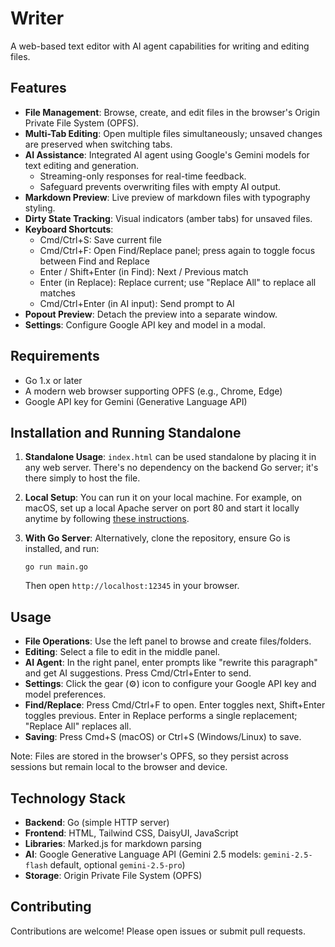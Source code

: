 # Writer

A web-based text editor with AI agent capabilities for writing and editing files.

## Features

- **File Management**: Browse, create, and edit files in the browser's Origin Private File System (OPFS).
- **Multi-Tab Editing**: Open multiple files simultaneously; unsaved changes are preserved when switching tabs.
- **AI Assistance**: Integrated AI agent using Google's Gemini models for text editing and generation.
  - Streaming-only responses for real-time feedback.
  - Safeguard prevents overwriting files with empty AI output.
- **Markdown Preview**: Live preview of markdown files with typography styling.
- **Dirty State Tracking**: Visual indicators (amber tabs) for unsaved files.
- **Keyboard Shortcuts**:
  - Cmd/Ctrl+S: Save current file
  - Cmd/Ctrl+F: Open Find/Replace panel; press again to toggle focus between Find and Replace
  - Enter / Shift+Enter (in Find): Next / Previous match
  - Enter (in Replace): Replace current; use "Replace All" to replace all matches
  - Cmd/Ctrl+Enter (in AI input): Send prompt to AI
- **Popout Preview**: Detach the preview into a separate window.
- **Settings**: Configure Google API key and model in a modal.

## Requirements

- Go 1.x or later
- A modern web browser supporting OPFS (e.g., Chrome, Edge)
- Google API key for Gemini (Generative Language API)

## Installation and Running Standalone

1. **Standalone Usage**: `index.html` can be used standalone by placing it in any web server. There's no dependency on the backend Go server; it's there simply to host the file.

2. **Local Setup**: You can run it on your local machine. For example, on macOS, set up a local Apache server on port 80 and start it locally anytime by following [these instructions](https://medium.com/@sausheong/how-to-set-up-a-local-web-server-on-macos-15-sequoia-90a70293ce74).

3. **With Go Server**: Alternatively, clone the repository, ensure Go is installed, and run:
   ```
   go run main.go
   ```
   Then open `http://localhost:12345` in your browser.

## Usage

- **File Operations**: Use the left panel to browse and create files/folders.
- **Editing**: Select a file to edit in the middle panel.
- **AI Agent**: In the right panel, enter prompts like "rewrite this paragraph" and get AI suggestions. Press Cmd/Ctrl+Enter to send.
- **Settings**: Click the gear (⚙️) icon to configure your Google API key and model preferences.
- **Find/Replace**: Press Cmd/Ctrl+F to open. Enter toggles next, Shift+Enter toggles previous. Enter in Replace performs a single replacement; "Replace All" replaces all.
- **Saving**: Press Cmd+S (macOS) or Ctrl+S (Windows/Linux) to save.

Note: Files are stored in the browser's OPFS, so they persist across sessions but remain local to the browser and device.

## Technology Stack

- **Backend**: Go (simple HTTP server)
- **Frontend**: HTML, Tailwind CSS, DaisyUI, JavaScript
- **Libraries**: Marked.js for markdown parsing
- **AI**: Google Generative Language API (Gemini 2.5 models: `gemini-2.5-flash` default, optional `gemini-2.5-pro`)
- **Storage**: Origin Private File System (OPFS)

## Contributing

Contributions are welcome! Please open issues or submit pull requests.

